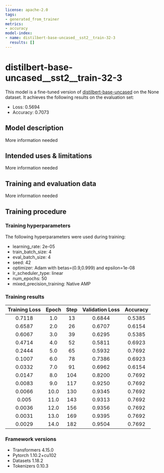 ```yaml
---
license: apache-2.0
tags:
- generated_from_trainer
metrics:
- accuracy
model-index:
- name: distilbert-base-uncased__sst2__train-32-3
  results: []
---
```


<!-- This model card has been generated automatically according to the information the Trainer had access to. You
should probably proofread and complete it, then remove this comment. -->

# distilbert-base-uncased__sst2__train-32-3

This model is a fine-tuned version of [distilbert-base-uncased](https://huggingface.co/distilbert-base-uncased) on the None dataset.
It achieves the following results on the evaluation set:
- Loss: 0.5694
- Accuracy: 0.7073

## Model description

More information needed

## Intended uses & limitations

More information needed

## Training and evaluation data

More information needed

## Training procedure

### Training hyperparameters

The following hyperparameters were used during training:
- learning_rate: 2e-05
- train_batch_size: 4
- eval_batch_size: 4
- seed: 42
- optimizer: Adam with betas=(0.9,0.999) and epsilon=1e-08
- lr_scheduler_type: linear
- num_epochs: 50
- mixed_precision_training: Native AMP

### Training results

| Training Loss | Epoch | Step | Validation Loss | Accuracy |
|:-------------:|:-----:|:----:|:---------------:|:--------:|
| 0.7118        | 1.0   | 13   | 0.6844          | 0.5385   |
| 0.6587        | 2.0   | 26   | 0.6707          | 0.6154   |
| 0.6067        | 3.0   | 39   | 0.6295          | 0.5385   |
| 0.4714        | 4.0   | 52   | 0.5811          | 0.6923   |
| 0.2444        | 5.0   | 65   | 0.5932          | 0.7692   |
| 0.1007        | 6.0   | 78   | 0.7386          | 0.6923   |
| 0.0332        | 7.0   | 91   | 0.6962          | 0.6154   |
| 0.0147        | 8.0   | 104  | 0.8200          | 0.7692   |
| 0.0083        | 9.0   | 117  | 0.9250          | 0.7692   |
| 0.0066        | 10.0  | 130  | 0.9345          | 0.7692   |
| 0.005         | 11.0  | 143  | 0.9313          | 0.7692   |
| 0.0036        | 12.0  | 156  | 0.9356          | 0.7692   |
| 0.0031        | 13.0  | 169  | 0.9395          | 0.7692   |
| 0.0029        | 14.0  | 182  | 0.9504          | 0.7692   |


### Framework versions

- Transformers 4.15.0
- Pytorch 1.10.2+cu102
- Datasets 1.18.2
- Tokenizers 0.10.3
